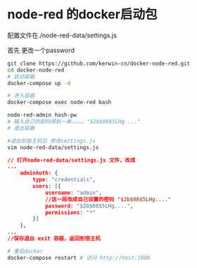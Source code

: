 # node-red 的docker启动包


配置文件在./node-red-data/settings.js


首先 更改一个password
```bash
git clone https://github.com/kerwin-cn/docker-node-red.git
cd docker-node-red
# 启动容器
docker-compose up -d

# 进入容器
docker-compose exec node-red bash
```

```bash
node-red-admin hash-pw
# 输入自己的密码得到一串。。。。。"$2b$08$5LHg...."
# 退出容器

#退出到宿主机后 修改settings.js
vim node-red-data/settings.js
```

```json
// 打开node-red-data/settings.js 文件，改成
...
    adminAuth: {
        type: "credentials",
        users: [{
            username: "admin",
            //这一段改成自己设置的密码 "$2b$08$5LHg...."
            password: "$2b$08$5LHg....",
            permissions: "*"
        }]
    },
...
//保存退出 exit 容器，返回到宿主机

```

```bash
# 重启docker
docker-compose restart # 访问 http://host:1880
```
